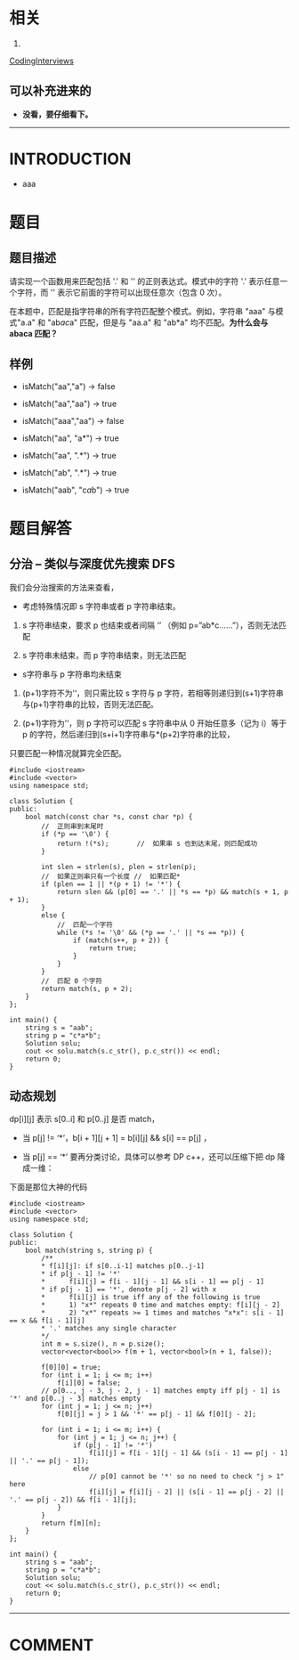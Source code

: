 


# 相关






  1.


[CodingInterviews](https://github.com/gatieme/CodingInterviews)







## 可以补充进来的






  * **没看，要仔细看下。**





* * *





# INTRODUCTION






  * aaa





# 题目




## **题目描述**


请实现一个函数用来匹配包括 '.' 和 '' 的正则表达式。模式中的字符 '.' 表示任意一个字符，而 '' 表示它前面的字符可以出现任意次（包含 0 次）。

在本题中，匹配是指字符串的所有字符匹配整个模式。例如，字符串 "aaa" 与模式"a.a" 和 "ab*ac*a" 匹配，但是与 "aa.a" 和 "ab*a" 均不匹配。**为什么会与 abaca 匹配？**


## **样例**






  * isMatch("aa","a") → false


  * isMatch("aa","aa") → true


  * isMatch("aaa","aa") → false


  * isMatch("aa", "a*") → true


  * isMatch("aa", ".*") → true


  * isMatch("ab", ".*") → true


  * isMatch("aab", "c*a*b") → true





# 题目解答




## 分治 – 类似与深度优先搜索 DFS


我们会分治搜索的方法来查看，




  * 考虑特殊情况即 s 字符串或者 p 字符串结束。




  1. s 字符串结束，要求 p 也结束或者间隔 ‘’ （例如 p=”ab*c……”），否则无法匹配


  2. s 字符串未结束，而 p 字符串结束，则无法匹配




  * s字符串与 p 字符串均未结束




  1. (p+1)字符不为’‘，则只需比较 s 字符与 p 字符，若相等则递归到(s+1)字符串与(p+1)字符串的比较，否则无法匹配。


  2. (p+1)字符为’‘，则 p 字符可以匹配 s 字符串中从 0 开始任意多（记为 i）等于 p 的字符，然后递归到(s+i+1)字符串与*(p+2)字符串的比较，


只要匹配一种情况就算完全匹配。


    #include <iostream>
    #include <vector>
    using namespace std;

    class Solution {
    public:
        bool match(const char *s, const char *p) {
            //  正则串到末尾时
            if (*p == '\0') {
                return !(*s);       //  如果串 s 也到达末尾，则匹配成功
            }

            int slen = strlen(s), plen = strlen(p);
            //  如果正则串只有一个长度 //  如果匹配*
            if (plen == 1 || *(p + 1) != '*') {
                return slen && (p[0] == '.' || *s == *p) && match(s + 1, p + 1);
            }
            else {
                //  匹配一个字符
                while (*s != '\0' && (*p == '.' || *s == *p)) {
                    if (match(s++, p + 2)) {
                        return true;
                    }
                }
            }
            //  匹配 0 个字符
            return match(s, p + 2);
        }
    };

    int main() {
        string s = "aab";
        string p = "c*a*b";
        Solution solu;
        cout << solu.match(s.c_str(), p.c_str()) << endl;
        return 0;
    }




## 动态规划


dp[i][j] 表示 s[0..i] 和 p[0..j] 是否 match，




  * 当 p[j] != ‘*’，b[i + 1][j + 1] = b[i][j] && s[i] == p[j] ，


  * 当 p[j] == ‘*’ 要再分类讨论，具体可以参考 DP c++，还可以压缩下把 dp 降成一维：


下面是那位大神的代码


    #include <iostream>
    #include <vector>
    using namespace std;

    class Solution {
    public:
        bool match(string s, string p) {
            /**
            * f[i][j]: if s[0..i-1] matches p[0..j-1]
            * if p[j - 1] != '*'
            *      f[i][j] = f[i - 1][j - 1] && s[i - 1] == p[j - 1]
            * if p[j - 1] == '*', denote p[j - 2] with x
            *      f[i][j] is true iff any of the following is true
            *      1) "x*" repeats 0 time and matches empty: f[i][j - 2]
            *      2) "x*" repeats >= 1 times and matches "x*x": s[i - 1] == x && f[i - 1][j]
            * '.' matches any single character
            */
            int m = s.size(), n = p.size();
            vector<vector<bool>> f(m + 1, vector<bool>(n + 1, false));

            f[0][0] = true;
            for (int i = 1; i <= m; i++)
                f[i][0] = false;
            // p[0.., j - 3, j - 2, j - 1] matches empty iff p[j - 1] is '*' and p[0..j - 3] matches empty
            for (int j = 1; j <= n; j++)
                f[0][j] = j > 1 && '*' == p[j - 1] && f[0][j - 2];

            for (int i = 1; i <= m; i++) {
                for (int j = 1; j <= n; j++) {
                    if (p[j - 1] != '*')
                        f[i][j] = f[i - 1][j - 1] && (s[i - 1] == p[j - 1] || '.' == p[j - 1]);
                    else
                        // p[0] cannot be '*' so no need to check "j > 1" here
                        f[i][j] = f[i][j - 2] || (s[i - 1] == p[j - 2] || '.' == p[j - 2]) && f[i - 1][j];
                }
            }
            return f[m][n];
        }
    };

    int main() {
        string s = "aab";
        string p = "c*a*b";
        Solution solu;
        cout << solu.match(s.c_str(), p.c_str()) << endl;
        return 0;
    }


















* * *





# COMMENT

